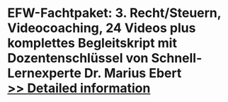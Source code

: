 # EFW-Fachtpaket: 3. Recht/Steuern, Videocoaching, 24 Videos plus komplettes Begleitskript mit Dozentenschlüssel von Schnell-Lernexperte Dr. Marius Ebert<br />[>> Detailed information](https://secure.shareit.com/shareit/product.html?productid=300600520&affiliateid=200057808)